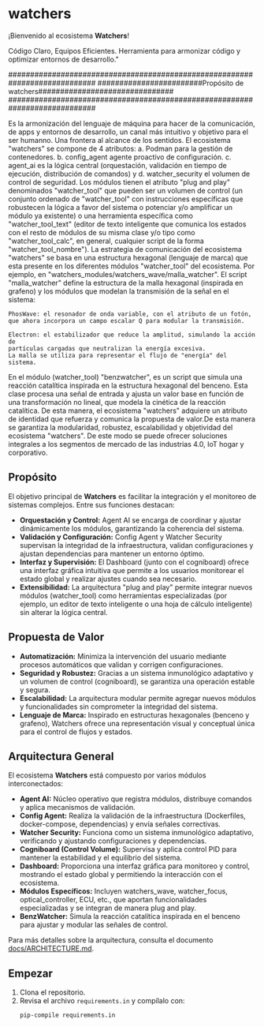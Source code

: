 # watchers

¡Bienvenido al ecosistema **Watchers**!

Código Claro, Equipos Eficientes. Herramienta para armonizar código y optimizar entornos de desarrollo."

############################################################################
########################Propósito de watchers###############################
############################################################################

Es la armonización del lenguaje de máquina para hacer de la comunicación, de apps y entornos de desarrollo, un canal más intuitivo y objetivo para el ser humanno. Una frontera al alcance de los sentidos. 
El ecosistema "watchers" se compone de 4 atributos: a. Podman para la gestión de contenedores. b. config_agent agente proactivo de configuración. c. agent_ai es la lógica central (orquestación, validación en tiempo de ejecución, distribución de comandos) y d. watcher_security el volumen de control de seguridad. Los módulos tienen el atributo "plug and play" denominados "watcher_tool" que pueden ser un volumen de control (un conjunto ordenado de "watcher_tool" con instrucciones específicas que robustecen la lógica a favor del sistema o potenciar y/o amplificar un módulo ya existente) o una herramienta específica como "watcher_tool_text" (editor de texto inteligente que comunica los estados con el resto de módulos de su misma clase y/o tipo como "watcher_tool_calc", en general, cualquier script de la forma "watcher_tool_nombre"). La estrategia de comunicación del ecosistema "watchers" se basa en una estructura hexagonal (lenguaje de marca) que esta presente en los diferentes módulos "watcher_tool" del ecosistema. Por ejemplo, en "watchers_modules/watchers_wave/malla_watcher". El script "malla_watcher" define la estructura de la malla hexagonal (inspirada en grafeno) y los módulos que modelan la transmisión de la señal en el sistema:

    PhosWave: el resonador de onda variable, con el atributo de un fotón, que ahora incorpora un campo escalar Q para modular la transmisión.

    Electron: el estabilizador que reduce la amplitud, simulando la acción de
    partículas cargadas que neutralizan la energía excesiva.
    La malla se utiliza para representar el flujo de "energía" del sistema.

En el módulo (watcher_tool) "benzwatcher", es un script que simula una reacción catalítica inspirada en la estructura hexagonal del benceno. Esta clase procesa una señal de entrada y ajusta un valor base en función de una transformación no lineal, que modela la cinética de la reacción catalítica. De esta manera, el ecosistema "watchers" adquiere un atributo de identidad que refuerza y comunica la propuesta de valor.De esta manera se garantiza la modularidad, robustez, escalabilidad y objetividad del ecosistema "watchers". De este modo se puede ofrecer soluciones integrales a los segmentos de mercado de las industrias 4.0, IoT hogar y corporativo.

## Propósito

El objetivo principal de **Watchers** es facilitar la integración y el monitoreo de sistemas complejos. Entre sus funciones destacan:
- **Orquestación y Control:** Agent AI se encarga de coordinar y ajustar dinámicamente los módulos, garantizando la coherencia del sistema.
- **Validación y Configuración:** Config Agent y Watcher Security supervisan la integridad de la infraestructura, validan configuraciones y ajustan dependencias para mantener un entorno óptimo.
- **Interfaz y Supervisión:** El Dashboard (junto con el cogniboard) ofrece una interfaz gráfica intuitiva que permite a los usuarios monitorear el estado global y realizar ajustes cuando sea necesario.
- **Extensibilidad:** La arquitectura "plug and play" permite integrar nuevos módulos (watcher_tool) como herramientas especializadas (por ejemplo, un editor de texto inteligente o una hoja de cálculo inteligente) sin alterar la lógica central.

## Propuesta de Valor

- **Automatización:** Minimiza la intervención del usuario mediante procesos automáticos que validan y corrigen configuraciones.
- **Seguridad y Robustez:** Gracias a un sistema inmunológico adaptativo y un volumen de control (cogniboard), se garantiza una operación estable y segura.
- **Escalabilidad:** La arquitectura modular permite agregar nuevos módulos y funcionalidades sin comprometer la integridad del sistema.
- **Lenguaje de Marca:** Inspirado en estructuras hexagonales (benceno y grafeno), Watchers ofrece una representación visual y conceptual única para el control de flujos y estados.

## Arquitectura General

El ecosistema **Watchers** está compuesto por varios módulos interconectados:

- **Agent AI:** Núcleo operativo que registra módulos, distribuye comandos y aplica mecanismos de validación.
- **Config Agent:** Realiza la validación de la infraestructura (Dockerfiles, docker-compose, dependencias) y envía señales correctivas.
- **Watcher Security:** Funciona como un sistema inmunológico adaptativo, verificando y ajustando configuraciones y dependencias.
- **Cogniboard (Control Volume):** Supervisa y aplica control PID para mantener la estabilidad y el equilibrio del sistema.
- **Dashboard:** Proporciona una interfaz gráfica para monitoreo y control, mostrando el estado global y permitiendo la interacción con el ecosistema.
- **Módulos Específicos:** Incluyen watchers_wave, watcher_focus, optical_controller, ECU, etc., que aportan funcionalidades especializadas y se integran de manera plug and play.
- **BenzWatcher:** Simula la reacción catalítica inspirada en el benceno para ajustar y modular las señales de control.

Para más detalles sobre la arquitectura, consulta el documento [docs/ARCHITECTURE.md](docs/ARCHITECTURE.md).

## Empezar

1. Clona el repositorio.
2. Revisa el archivo `requirements.in` y compílalo con:
   ```bash
   pip-compile requirements.in
